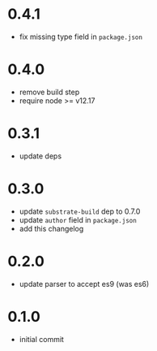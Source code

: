 # 0.4.1
* fix missing type field in `package.json`


# 0.4.0
* remove build step
* require node >= v12.17


# 0.3.1
* update deps


# 0.3.0
* update `substrate-build` dep to 0.7.0
* update `author` field in `package.json`
* add this changelog


# 0.2.0
* update parser to accept es9 (was es6)


# 0.1.0
* initial commit
